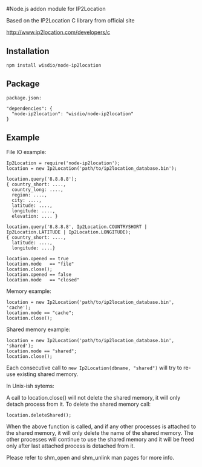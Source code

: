 #Node.js addon module for IP2Location

Based on the IP2Location C library from official site

http://www.ip2location.com/developers/c

## Installation

    npm install wisdio/node-ip2location

## Package

    package.json:

    "dependencies": {
      "node-ip2location": "wisdio/node-ip2location"
    }

## Example

File IO example:

    Ip2Location = require('node-ip2location');
    location = new Ip2Location('path/to/ip2location_database.bin');

    location.query('8.8.8.8');
    { country_short: ....,
      country_long: ....,
      region: ....,
      city: ....,
      latitude: ....,
      longitude: ....,
      elevation: .... }

    location.query('8.8.8.8', Ip2Location.COUNTRYSHORT | Ip2Location.LATITUDE | Ip2Location.LONGITUDE);
    { country_short: ....,
      latitude: ....,
      longitude: ....}

    location.opened == true
    location.mode   == "file"
    location.close();
    location.opened == false
    location.mode   == "closed"

Memory example:

    location = new Ip2Location('path/to/ip2location_database.bin', 'cache');
    location.mode == "cache";
    location.close();

Shared memory example:

    location = new Ip2Location('path/to/ip2location_database.bin', 'shared');
    location.mode == "shared";
    location.close();

Each consecutive call to `new Ip2Location(dbname, "shared")` will try to re-use existing shared memory.

In Unix-ish sytems:

A call to location.close() will not delete the shared memory, it will only detach process from it. To delete the shared memory call:

    location.deleteShared();

When the above function is called, and if any other processes is attached to the shared memory, it will only delete the name of the shared memory. The other processes will continue to use the shared memory and it will be freed only after last attached process is detached from it.

Please refer to shm_open and shm_unlink man pages for more info.

